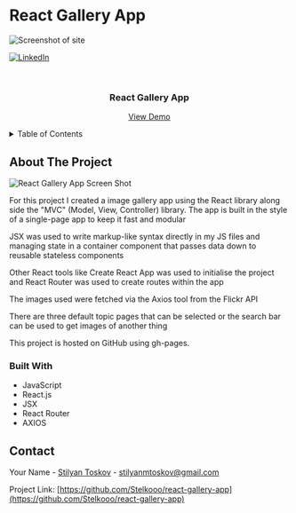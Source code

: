 # React Gallery App

![Screenshot of site](https://github.com/Stelkooo/react-gallery-app/blob/main/public/reactGalleryAppScreenshot.png)

<a name="readme-top"></a>

[![LinkedIn][linkedin-shield]][linkedin-url]

<br />

<h3 align="center">React Gallery App</h3>

  <p align="center">
    <a href="https://stelkooo.github.io/react-gallery-app/">View Demo</a>
</div>

<!-- TABLE OF CONTENTS -->
<details>
  <summary>Table of Contents</summary>
  <ol>
    <li>
      <a href="#about-the-project">About The Project</a>
      <ul>
        <li><a href="#built-with">Built With</a></li>
      </ul>
    </li>
    <li><a href="#contact">Contact</a></li>
</details>

<!-- ABOUT THE PROJECT -->

## About The Project

![React Gallery App Screen Shot](https://github.com/Stelkooo/react-gallery-app/blob/main/public/reactGalleryAppScreenshot.png)

For this project I created a image gallery app using the React library along side the "MVC" (Model, View, Controller) library. The app is built in the style of a single-page app to keep it fast and modular

JSX was used to write markup-like syntax directly in my JS files and managing state in a container component that passes data down to reusable stateless components

Other React tools like Create React App was used to initialise the project and React Router was used to create routes within the app

The images used were fetched via the Axios tool from the Flickr API

There are three default topic pages that can be selected or the search bar can be used to get images of another thing

This project is hosted on GitHub using gh-pages.

### Built With

- JavaScript
- React.js
- JSX
- React Router
- AXIOS

## Contact

Your Name - [Stilyan Toskov](https://linkedin.com/in/stilyan-toskov) - stilyanmtoskov@gmail.com

Project Link: [https://github.com/Stelkooo/react-gallery-app](https://github.com/Stelkooo/react-gallery-app)

[linkedin-shield]: https://img.shields.io/badge/-LinkedIn-black.svg?style=for-the-badge&logo=linkedin&colorB=555
[linkedin-url]: https://linkedin.com/in/stilyan-toskov
